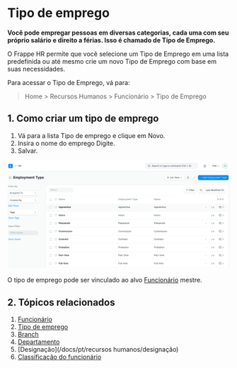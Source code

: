 # Tipo de emprego



**Você pode empregar pessoas em diversas categorias, cada uma com seu próprio salário e direito a férias. Isso é chamado de Tipo de Emprego.**

O Frappe HR permite que você selecione um Tipo de Emprego em uma lista predefinida ou até mesmo crie um novo Tipo de Emprego com base em suas necessidades.

Para acessar o Tipo de Emprego, vá para:


> Home > Recursos Humanos > Funcionário > Tipo de Emprego
> 
> 

## 1. Como criar um tipo de emprego

1. Vá para a lista Tipo de emprego e clique em Novo.
2. Insira o nome do emprego Digite.
3. Salvar.

![Tipo de emprego](/files/employment-type.png)

O tipo de emprego pode ser vinculado ao alvo [Funcionário](/docs/pt/human-resources/employee) mestre.

## 2. Tópicos relacionados

1. [Funcionário](/docs/pt/human-resources/employee)
2. [Tipo de emprego](/docs/pt/human-resources/employment-type)
3. [Branch](/docs/pt/human-resources/branch)
4. [Departamento](/docs/pt/human-resources/departamento)
5. [Designação](/docs/pt/recursos humanos/designação)
6. [Classificação do funcionário](/docs/pt/human-resources/employee-grade)


